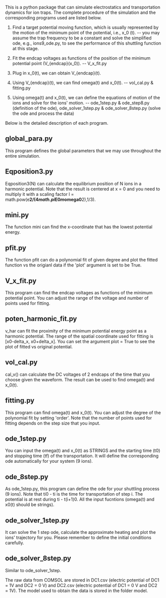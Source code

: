 This is a python package that can simulate electrostatics and transportation dynamics for ion traps. The complete procedure of the simulation and the corresponding programs used are listed below.

1. Find a target potential moving function, which is usually represented by the motion of the minimum point of the potential, i.e., x_0 (t). -- you may assume the trap frequency to be a constant and solve the simplified ode, e.g., ions9_ode.py, to see the performance of this shuttling function at this stage. 

2. Fit the endcap voltages as functions of the position of the minimum potential point (V_{endcap}(x_0)). -- V_x_fit.py

3. Plug in x_0(t), we can obtain V_{endcap}(t).

4. Using V_{endcap}(t), we can find omega(t) and x_0(t). -- vol_cal.py & fitting.py 

5. Using omega(t) and x_0(t), we can define the equations of motion of the ions and solve for the ions' motion. -- ode_1step.py & ode_step8.py (definition of the ode), ode_solver_1step.py & ode_solver_8step.py (solve the ode and process the data)

Below is the detailed description of each program.

## global_para.py

This program defines the global parameters that we may use throughout the entire simulation.

## Eqposition3.py

Eqposition3(N) can calculate the equilibrium position of N ions in a harmonic potential. Note that the result is centered at x = 0 and you need to multiply it with a scaling factor l = math.pow(e**2/(4*math.pi*E0*m*omega0**2),1/3).

## mini.py

The function mini can find the x-coordinate that has the lowest potential energy.

## pfit.py

The function pfit can do a polynomial fit of given degree and plot the fitted function vs the origianl data if the 'plot' argument is set to be True.

## V_x_fit.py

This program can find the endcap voltages as functions of the minimum potential point. You can adjust the range of the voltage and number of points used for fitting.

## poten_harmonic_fit.py

v_har can fit the proximity of the minimum potential energy point as a harmonic potential. The range of the spatial coordinate used for fitting is [x0-delta_x, x0+delta_x]. You can set the argument plot = True to see the plot of fitted vs original potential.

## vol_cal.py

cal_v() can calculate the DC voltages of 2 endcaps of the time that you choose given the waveform. The result can be used to find omega(t) and x_0(t).

## fitting.py

This program can find omega(t) and x_0(t). You can adjust the degree of the polynomial fit by setting 'order'. Note that the number of points used for fitting depends on the step size that you input.

## ode_1step.py

You can input the omega(t) and x_0(t) as STRINGS and the starting time (t0) and stopping time (tf) of the transportation. It will define the corresponding ode automatically for your system (9 ions).

## ode_8step.py

As ode_1step.py, this program can define the ode for your shuttling process (9 ions). Note that ti0 - ti is the time for transportation of step i. The potential is at rest during ti - t(i+1)0. All the input fucntions (omega(t) and x0(t) should be strings).

## ode_solver_1step.py
It can solve the 1 step ode, calculate the approximate heating and plot the ions' trajectory for you. Please remember to define the initial conditions carefully.

## ode_solver_8step.py

Similar to ode_solver_1step.

The raw data from COMSOL are stored in DC1.csv (electric potential of DC1 = 1V and DC2 = 0 V) and DC2.csv (electric potential of DC1 = 0 V and DC2 = 1V). The model used to obtain the data is stored in the folder model. 

